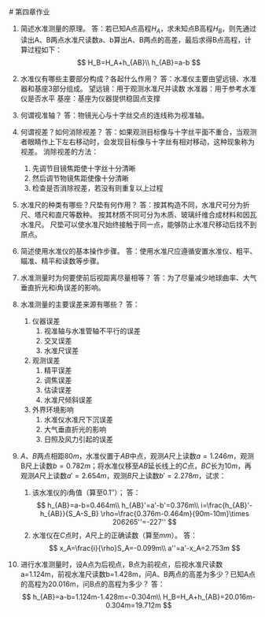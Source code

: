 <head>
    <script src="https://cdn.mathjax.org/mathjax/latest/MathJax.js?config=TeX-AMS-MML_HTMLorMML" type="text/javascript"></script>
    <script type="text/x-mathjax-config">
        MathJax.Hub.Config({
            tex2jax: {
            skipTags: ['script', 'noscript', 'style', 'textarea', 'pre'],
            inlineMath: [['$','$']]
            }
        });
    </script>
</head>
# 第四章作业

1. 简述水准测量的原理。
   答：若已知A点高程$H_A$，求未知点B高程$H_B$，则先通过读出A、B两点水准尺读数a、b算出A、B两点的高差，最后求得B点高程，计算过程如下：
   $$
    H_B=H_A+h_{AB}\\
    h_{AB}=a-b
   $$

2. 水准仪有哪些主要部分构成？各起什么作用？
   答：水准仪主要由望远镜、水准器和基座3部分组成。
   望远镜：用于观测水准尺并读数
   水准器：用于参考水准仪是否水平
   基座：基座为仪器提供稳固点支撑

3. 何谓视准轴？
   答：物镜光心与十字丝交点的连线称为视准轴。

4. 何谓视差？如何消除视差？
   答：如果观测目标像与十字丝平面不重合，当观测者眼睛作上下左右移动时，会发现目标像与十字丝有相对移动，这种现象称为视差。
   消除视差的方法：
   1. 先调节目镜焦距使十字丝十分清晰
   2. 然后调节物镜焦距使像十分清晰
   3. 检查是否消除视差，若没有则重复以上过程

5. 水准尺的种类有哪些？尺垫有何作用？
   答：按其构造不同，水准尺可分为折尺、塔尺和直尺等数种。
   按其材质不同可分为木质、玻璃纤维合成材料和因瓦水准尺。
   尺垫可以使水准尺始终接触于同一点，能够防止水准尺移动后找不到原点。

6. 简述使用水准仪的基本操作步骤。
   答：使用水准尺应遵循安置水准仪、粗平、瞄准、精平和读数等步骤。

7. 水准测量时为何要使前后视距离尽量相等？
   答：为了尽量减少地球曲率、大气垂直折光和i角误差的影响。

8. 水准测量的主要误差来源有哪些？
   答：
   1. 仪器误差
      1. 视准轴与水准管轴不平行的误差
      2. 交叉误差
      3. 水准尺误差
   2. 观测误差
      1. 精平误差
      2. 调焦误差
      3. 估读误差
      4. 水准尺倾斜误差
   3. 外界环境影响
      1. 水准仪水准尺下沉误差
      2. 大气垂直折光的影响
      3. 日照及风力引起的误差

9. $A$、$B$两点相距$80m$，水准仪置于$AB$中点，观测$A$尺上读数$a=1.246m$，观测B尺上读数$b=0.782m$；将水准仪移至$AB$延长线上的$C$点，$BC$长为$10m$，再观测$A$尺上读数$a'=2.654m$，观测$B$尺上读数$b'=2.278m$，试求：
    1. 该水准仪的$i$角值（算至$0.1''$）；
    答：
    $$
    h_{AB}=a-b=0.464m\\
    h_{AB}'=a'-b'=0.376m\\
    i=\frac{h_{AB}'-h_{AB}}{S_A-S_B} \rho=\frac{0.376m-0.464m}{90m-10m}\times 206265''=-227''
    $$
    2. 水准仪在$C$点时，$A$尺上的正确读数（算至$mm$）。
    答：
    $$
    x_A=\frac{i}{\rho}S_A=-0.099m\\
    a''=a'-x_A=2.753m
    $$

10. 进行水准测量时，设A点为后视点，B点为前视点，后视水准尺读数a=1.124m，前视水准尺读数b=1.428m，问A、B两点的高差为多少？已知A点的高程为20.016m，问B点的高程为多少？
    答：
    $$
    h_{AB}=a-b=1.124m-1.428m=-0.304m\\
    H_B=H_A+h_{AB}=20.016m-0.304m=19.712m
    $$
